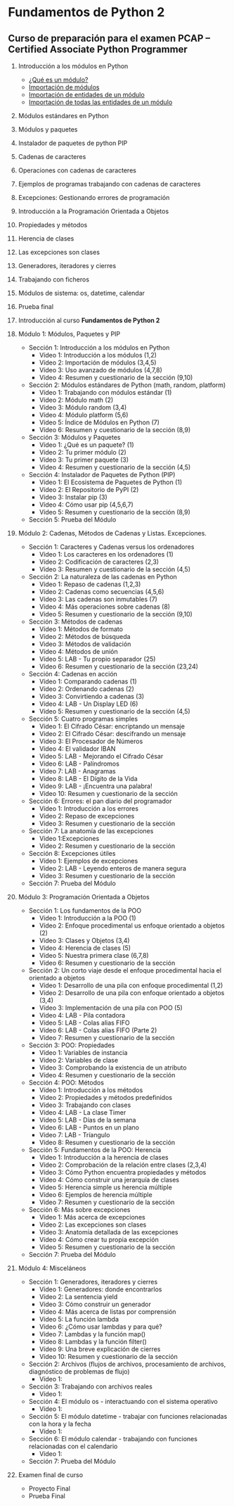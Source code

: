 # Fundamentos de Python 2
## Curso de preparación para el examen PCAP – Certified Associate Python Programmer

1. Introducción a los módulos en Python
    * [¿Qué es un módulo?](contenido/seccion01/clase2.md)
    * [Importación de módulos](contenido/seccion01/clase2.md)
    * [Importación de entidades de un módulo](contenido/seccion01/clase3.md)
    * [Importación de todas las entidades de un módulo](contenido/seccion01/clase4.md)


2. Módulos estándares en Python
3. Módulos y paquetes
4. Instalador de paquetes de python PIP
5. Cadenas de caracteres 
6. Operaciones con cadenas de caracteres
7. Ejemplos de programas trabajando con cadenas de caracteres
8. Excepciones: Gestionando errores de programación
9. Introducción a la Programación Orientada a Objetos
10. Propiedades y métodos
11. Herencia de clases
12. Las excepciones son clases
13. Generadores, iteradores y cierres
14. Trabajando con ficheros
15. Módulos de sistema: os, datetime, calendar
16. Prueba final


1. Introducción al curso **Fundamentos de Python 2**
2. Módulo 1: Módulos, Paquetes y PIP
    * Sección 1: Introducción a los módulos en Python
        * Vídeo 1: Introducción a los módulos (1,2)
        * Vídeo 2: Importación de módulos (3,4,5)
        * Vídeo 3: Uso avanzado de módulos (4,7,8)
        * Vídeo 4: Resumen y cuestionario de la sección (9,10)
    * Sección 2: Módulos estándares de Python (math, random, platform)
        * Vídeo 1: Trabajando con módulos estándar (1)
        * Vídeo 2: Módulo math (2)
        * Vídeo 3: Módulo random (3,4)
        * Vídeo 4: Módulo platform (5,6)
        * Vídeo 5: Índice de Módulos en Python (7)
        * Vídeo 6: Resumen y cuestionario de la sección (8,9)
    * Sección 3: Módulos y Paquetes
        * Vídeo 1: ¿Qué es un paquete? (1)
        * Vídeo 2: Tu primer módulo (2)
        * Vídeo 3: Tu primer paquete (3)
        * Vídeo 4: Resumen y cuestionario de la sección (4,5)
    * Sección 4: Instalador de Paquetes de Python (PIP)
        * Vídeo 1: El Ecosistema de Paquetes de Python (1)
        * Vídeo 2:  El Repositorio de PyPI (2)
        * Vídeo 3: Instalar pip (3)
        * Vídeo 4: Cómo usar pip (4,5,6,7)
        * Vídeo 5: Resumen y cuestionario de la sección (8,9)
    * Sección 5: Prueba del Módulo  
3. Módulo 2: Cadenas, Métodos de Cadenas y Listas. Excepciones.
    * Sección 1: Caracteres y Cadenas versus los ordenadores
        * Vídeo 1: Los caracteres en los ordenadores (1)
        * Vídeo 2: Codificación de caracteres (2,3)
        * Vídeo 3: Resumen y cuestionario de la sección (4,5)
    * Sección 2: La naturaleza de las cadenas en Python
        * Vídeo 1: Repaso de cadenas (1,2,3)
        * Vídeo 2: Cadenas como secuencias (4,5,6)
        * Vídeo 3: Las cadenas son inmutables (7)
        * Vídeo 4: Más operaciones sobre cadenas (8)
        * Vídeo 5: Resumen y cuestionario de la sección (9,10)
    * Sección 3: Métodos de cadenas
        * Vídeo 1: Métodos de formato 
        * Vídeo 2: Métodos de búsqueda
        * Video 3: Métodos de validación
        * Vídeo 4: Métodos de unión
        * Vídeo 5: LAB - Tu propio separador (25)
        * Vídeo 6: Resumen y cuestionario de la sección (23,24)
    * Sección 4: Cadenas en acción
        * Vídeo 1: Comparando cadenas (1)
        * Vídeo 2: Ordenando cadenas (2)
        * Vídeo 3: Convirtiendo a cadenas (3)
        * Vídeo 4: LAB - Un Display LED (6)
        * Vídeo 5: Resumen y cuestionario de la sección (4,5)
    * Sección 5: Cuatro programas simples
        * Vídeo 1: El Cifrado César: encriptando un mensaje
        * Vídeo 2: El Cifrado César: descifrando un mensaje
        * Vídeo 3: El Procesador de Números
        * Vídeo 4: El validador IBAN
        * Vídeo 5: LAB - Mejorando el Cifrado César
        * Vídeo 6: LAB - Palíndromos
        * Vídeo 7: LAB - Anagramas
        * Vídeo 8: LAB - El Dígito de la Vida
        * Vídeo 9: LAB - ¡Encuentra una palabra!
        * Vídeo 10: Resumen y cuestionario de la sección
    * Sección 6: Errores: el pan diario del programador
        * Vídeo 1: Introducción a  los errores
        * Vídeo 2: Repaso de excepciones
        * Vídeo 3: Resumen y cuestionario de la sección
    * Sección 7: La anatomía de las excepciones
        * Vídeo 1:Excepciones
        * Vídeo 2: Resumen y cuestionario de la sección
    * Sección 8: Excepciones útiles
        * Vídeo 1: Ejemplos de excepciones
        * Vídeo 2:  LAB - Leyendo enteros de manera segura
        * Vídeo 3: Resumen y cuestionario de la sección
    * Sección 7: Prueba del Módulo

4. Módulo 3: Programación Orientada a Objetos
    * Sección 1: Los fundamentos de la POO   
        * Vídeo 1: Introducción a la POO (1)
        * Vídeo 2: Enfoque procedimental us enfoque orientado a objetos (2)
        * Vídeo 3: Clases y Objetos (3,4)
        * Vídeo 4: Herencia de clases (5)
        * Vídeo 5: Nuestra primera clase (6,7,8)
        * Vídeo 6: Resumen y cuestionario de la sección
    * Sección 2: Un corto viaje desde el enfoque procedimental hacia el orientado a objetos
        * Vídeo 1: Desarrollo de una pila con enfoque procedimental (1,2)
        * Vídeo 2: Desarrollo de una pila con enfoque orientado a objetos (3,4)
        * Vídeo 3: Implementación de una pila con POO (5)
        * Vídeo 4: LAB - Pila contadora
        * Vídeo 5: LAB - Colas alias FIFO
        * Vídeo 6: LAB - Colas alias FIFO (Parte 2)
        * Vídeo 7: Resumen y cuestionario de la sección 
    * Sección 3: POO: Propiedades
        * Vídeo 1: Variables de instancia
        * Vídeo 2: Variables de clase
        * Vídeo 3: Comprobando la existencia de un atributo
        * Vídeo 4: Resumen y cuestionario de la sección
    * Sección 4: POO: Métodos
        * Vídeo 1: Introducción a los métodos
        * Vídeo 2: Propiedades y métodos predefinidos
        * Vídeo 3: Trabajando con clases
        * Vídeo 4: LAB - La clase Timer
        * Vídeo 5: LAB - Días de la semana
        * Vídeo 6: LAB - Puntos en un plano
        * Vídeo 7: LAB - Tríangulo
        * Vídeo 8: Resumen y cuestionario de la sección
    * Sección 5: Fundamentos de la POO: Herencia
        * Vídeo 1: Introducción a la herencia de clases
        * Vídeo 2: Comprobación de la relación entre clases (2,3,4)
        * Vídeo 3: Cómo Python encuentra propiedades y métodos
        * Vídeo 4: Cómo construir una jerarquía de clases
        * Vídeo 5: Herencia simple us herencia múltiple
        * Vídeo 6: Ejemplos de herencia múltiple
        * Vídeo 7: Resumen y cuestionario de la sección
    * Sección 6: Más sobre excepciones
        * Vídeo 1: Más acerca de excepciones
        * Vídeo 2: Las excepciones son clases
        * Vídeo 3: Anatomía detallada de las excepciones
        * Vídeo 4: Cómo crear tu propia excepción
        * Vídeo 5: Resumen y cuestionario de la sección
    * Sección 7: Prueba del Módulo

5. Módulo 4: Misceláneos
    * Sección 1: Generadores, iteradores y cierres
        * Vídeo 1: Generadores: donde encontrarlos
        * Vídeo 2: La sentencia yield
        * Vídeo 3: Cómo construir un generador
        * Vídeo 4: Más acerca de listas por comprensión
        * Vídeo 5: La función lambda
        * Vídeo 6: ¿Cómo usar lambdas y para qué?
        * Vídeo 7: Lambdas y la función map()
        * Vídeo 8: Lambdas y la función filter()
        * Vídeo 9: Una breve explicación de cierres
        * Vídeo 10: Resumen y cuestionario de la sección
    * Sección 2: Archivos (flujos de archivos, procesamiento de archivos, diagnóstico de problemas de flujo)
        * Vídeo 1: 
    * Sección 3: Trabajando con archivos reales
        * Vídeo 1: 
    * Sección 4: El módulo os - interactuando con el sistema operativo
        * Vídeo 1:     
    * Sección 5: El módulo datetime - trabajar con funciones relacionadas con la hora y la fecha
        * Vídeo 1: 
    * Sección 6: El módulo calendar - trabajando con funciones relacionadas con el calendario
        * Vídeo 1: 
    * Sección 7: Prueba del Módulo
6. Examen final de curso
    * Proyecto Final
    * Prueba Final
